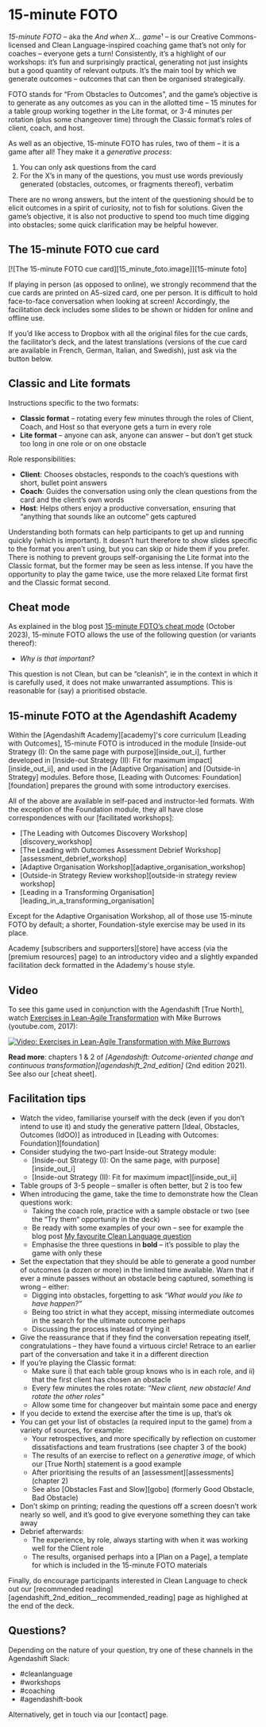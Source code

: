 # 15-minute FOTO

*15-minute FOTO* – aka the *And when X... game*¹ – is our Creative Commons-licensed and Clean Language-inspired coaching game that’s not only for coaches – everyone gets a turn! Consistently, it’s a highlight of our workshops: it’s fun and surprisingly practical, generating not just insights but a good quantity of relevant outputs. It’s the main tool by which we generate outcomes – outcomes that can then be organised strategically.

FOTO stands for “From Obstacles to Outcomes”, and the game’s objective is to generate as any outcomes as you can in the allotted time – 15 minutes for a table group working together in the Lite format, or 3-4 minutes per rotation (plus some changeover time) through the Classic format’s roles of client, coach, and host.

As well as an objective, 15-minute FOTO has rules, two of them – it is a game after all! They make it a *generative process*:

 1. You can only ask questions from the card
 2. For the X’s in many of the questions, you must use words previously generated (obstacles, outcomes, or fragments thereof), verbatim

There are no wrong answers, but the intent of the questioning should be to elicit outcomes in a spirit of curiosity, not to fish for solutions. Given the game’s objective, it is also not productive to spend too much time digging into obstacles; some quick clarification may be helpful however.

## The 15-minute FOTO cue card

[![The 15-minute FOTO cue card][15_minute_foto.image]][15-minute foto]

If playing in person (as opposed to online), we strongly recommend that the cue cards are printed on A5-sized card, one per person. It is difficult to hold face-to-face conversation when looking at screen! Accordingly, the facilitation deck includes some slides to be shown or hidden for online and offline use.

If you’d like access to Dropbox with all the original files for the cue cards, the facilitator’s deck, and the latest translations (versions of the cue card are available in French, German, Italian, and Swedish), just ask via the button below.

## Classic and Lite formats

Instructions specific to the two formats:

 * __Classic format__ – rotating every few minutes through the roles of Client, Coach, and Host so that everyone gets a turn in every role
 * __Lite format__ – anyone can ask, anyone can answer – but don’t get stuck too long in one role or on one obstacle

Role responsibilities:

 * __Client__: Chooses obstacles, responds to the coach’s questions with short, bullet point answers
 * __Coach__: Guides the conversation using only the clean questions from the card and the client’s own words
 * __Host__: Helps others enjoy a productive conversation, ensuring that “anything that sounds like an outcome” gets captured

Understanding both formats can help participants to get up and running quickly (which is important). It doesn’t hurt therefore to show slides specific to the format you aren’t using, but you can skip or hide them if you prefer. There is nothing to prevent groups self-organising the Lite format into the Classic format, but the former may be seen as less intense. If you have the opportunity to play the game twice, use the more relaxed Lite format first and the Classic format second.

## Cheat mode

As explained in the blog post [15-minute FOTO’s cheat mode](https://blog.agendashift.com/2023/10/05/15-minute-fotos-cheat-mode/) (October 2023), 15-minute FOTO allows the use of the following question (or variants thereof):

* _Why is that important?_

This question is not Clean, but can be “cleanish”, ie in the context in which it is carefully used, it does not make unwarranted assumptions. This is reasonable for (say) a prioritised obstacle.

## 15-minute FOTO at the Agendashift Academy

Within the [Agendashift Academy][academy]'s core curriculum [Leading with Outcomes], 15-minute FOTO is introduced in the module [Inside-out Strategy (I): On the same page with purpose][inside_out_i], further developed in [Inside-out Strategy (II): Fit for maximum impact][inside_out_ii], and used in the [Adaptive Organisation] and [Outside-in Strategy] modules. Before those, [Leading with Outcomes: Foundation][foundation] prepares the ground with some introductory exercises.</p>

All of the above are available in self-paced and instructor-led formats. With the exception of the Foundation module, they all have close correspondences with our [facilitated workshops]:

 * [The Leading with Outcomes Discovery Workshop][discovery_workshop]
 * [The Leading with Outcomes Assessment Debrief Workshop][assessment_debrief_workshop]
 * [Adaptive Organisation Workshop][adaptive_organisation_workshop]
 * [Outside-in Strategy Review workshop][outside-in strategy review workshop]
 * [Leading in a Transforming Organisation][leading_in_a_transforming_organisation]

Except for the Adaptive Organisation Workshop, all of those use 15-minute FOTO by default; a shorter, Foundation-style exercise may be used in its place.

Academy [subscribers and supporters][store] have access (via the [premium resources] page) to an introductory video and a slightly expanded facilitation deck formatted in the Adademy's house style.

## Video

To see this game used in conjunction with the Agendashift [True North], watch [Exercises in Lean-Agile Transformation](https://www.youtube.com/watch?v=Dr5iAUvTCWk) with Mike Burrows (youtube.com, 2017):

[![Video: Exercises in Lean-Agile Transformation with Mike Burrows](https://www.youtube.com/embed/Dr5iAUvTCWk)](https://www.youtube.com/watch?v=Dr5iAUvTCWk)


**Read more**: chapters 1 & 2 of *[Agendashift: Outcome-oriented change and continuous transformation][agendashift_2nd_edition]* (2nd edition 2021). See also our [cheat sheet].

## Facilitation tips

  * Watch the video, familiarise yourself with the deck (even if you don’t intend to use it) and study the generative pattern [Ideal, Obstacles, Outcomes (IdOO)] as introduced in [Leading with Outcomes: Foundation][foundation]
  * Consider studying the two-part Inside-out Strategy module:
    * [Inside-out Strategy (I): On the same page, with purpose][inside_out_i]
    * [Inside-out Strategy (II): Fit for maximum impact][inside_out_ii]
  * Table groups of 3-5 people – smaller is often better, but 2 is too few
  * When introducing the game, take the time to demonstrate how the Clean questions work:  
      * Taking the coach role, practice with a sample obstacle or two (see the “Try them“ opportunity in the deck)
      * Be ready with some examples of your own – see for example the blog post [My favourite Clean Language question](https://blog.agendashift.com/2019/01/18/my-favourite-clean-language-question/)
      * Emphasise the three questions in **bold** – it’s possible to play the game with only these
  * Set the expectation that they should be able to generate a good number of outcomes (a dozen or more) in the limited time available. Warn that if ever a minute passes without an obstacle being captured, something is wrong – either:  
      * Digging into obstacles, forgetting to ask *“What would you like to have happen?”*
      * Being too strict in what they accept, missing intermediate outcomes in the search for the ultimate outcome perhaps
      * Discussing the process instead of trying it
  * Give the reassurance that if they find the conversation repeating itself, congratulations – they have found a virtuous circle! Retrace to an earlier part of the conversation and take it in a different direction
  * If you’re playing the Classic format:
      * Make sure i) that each table group knows who is in each role, and ii) that the first client has chosen an obstacle
      * Every few minutes the roles rotate: *“New client, new obstacle! And rotate the other roles”*
      * Allow some time for changeover but maintain some pace and energy
  * If you decide to extend the exercise after the time is up, that’s ok
  * You can get your list of obstacles (a required input to the game) from a variety of sources, for example:  
      * Your retrospectives, and more specifically by reflection on customer dissatisfactions and team frustrations (see chapter 3 of the book)
      * The results of an exercise to reflect on a *generative image*, of which our [True North] statement is a good example
      * After prioritising the results of an [assessment][assessments] (chapter 2)
      * See also [Obstacles Fast and Slow][gobo] (formerly Good Obstacle, Bad Obstacle)
  * Don’t skimp on printing; reading the questions off a screen doesn’t work nearly so well, and it’s good to give everyone something they can take away
  * Debrief afterwards:  
      * The experience, by role, always starting with when it was working well for the Client role
      * The results, organised perhaps into a [Plan on a Page], a template for which is included in the 15-minute FOTO materials 

Finally, do encourage participants interested in Clean Language to check out our [recommended reading][agendashift_2nd_edition__recommended_reading] page as highlighed at the end of the deck.


## Questions?

Depending on the nature of your question, try one of these channels in the Agendashift Slack:

  * #cleanlanguage
  * #workshops
  * #coaching
  * #agendashift-book

Alternatively, get in touch via our [contact] page.
